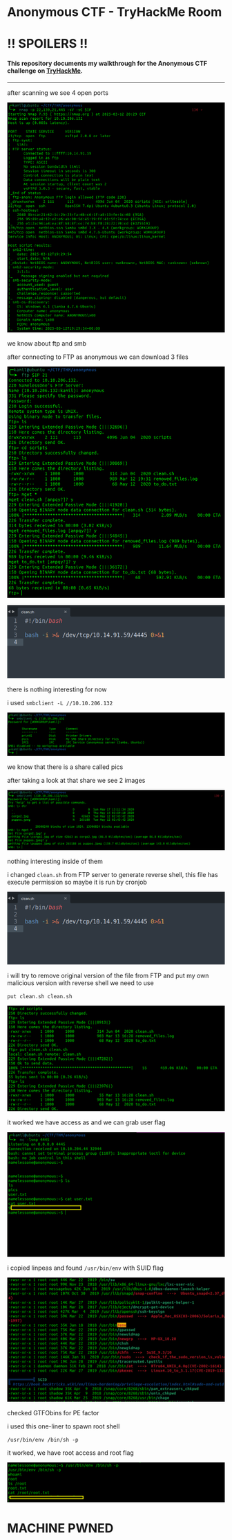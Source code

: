 # Anonymous CTF - TryHackMe Room
# **!! SPOILERS !!**
#### This repository documents my walkthrough for the **Anonymous** CTF challenge on [TryHackMe](https://tryhackme.com/room/anonymous). 
---

after scanning we see 4 open ports

![scan](imgs/scan.png "scan")


we know about ftp and smb

after connecting to FTP as anonymous we can download 3 files

![ftpd](imgs/ftpd.png "ftpd")

![files](imgs/clean.png "clean")

there is nothing interesting for now

i used `smbclient -L //10.10.206.132 ` 

![smb](imgs/smb.png "smb")

we know that there is a share called pics

after taking a look at that share we see 2 images

![smb2](imgs/smb2.png "smb2")

nothing interesting inside of them

i changed `clean.sh` from FTP server to generate reverse shell, this file has execute permission so maybe it is run by cronjob

![clean](imgs/clean.png "clean")

i will try to remove original version of the file from FTP and put my own malicious version with reverse shell we need to use 

```
put clean.sh clean.sh
```
![ftpp](imgs/ftpp.png "ftpp")

it worked we have access as and we can grab user flag

![user](imgs/user.png "user")

i copied linpeas and found `/usr/bin/env` with SUID flag

![lin](imgs/lin.png "lin")

checked GTFObins for PE factor

i used this one-liner to spawn root shell

```
/usr/bin/env /bin/sh -p
```

it worked, we have root access and root flag

![root](imgs/root.png "root")

# MACHINE PWNED
